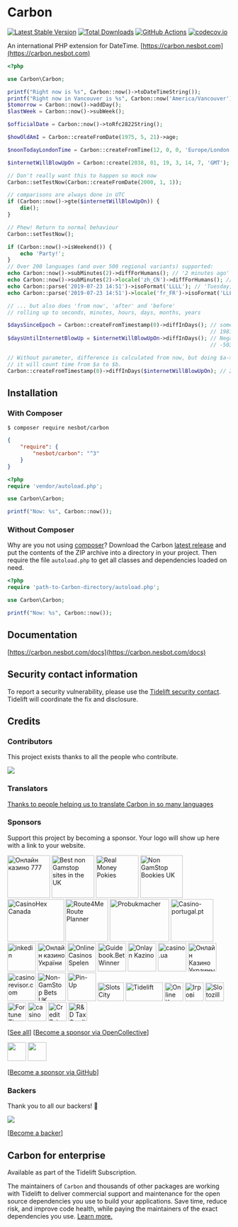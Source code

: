 # Carbon

[![Latest Stable Version](https://img.shields.io/packagist/v/nesbot/carbon.svg?style=flat-square)](https://packagist.org/packages/nesbot/carbon)
[![Total Downloads](https://img.shields.io/packagist/dt/nesbot/carbon.svg?style=flat-square)](https://packagist.org/packages/nesbot/carbon)
[![GitHub Actions](https://img.shields.io/endpoint.svg?url=https%3A%2F%2Factions-badge.atrox.dev%2Fbriannesbitt%2FCarbon%2Fbadge&style=flat-square&label=Build&logo=none)](https://github.com/briannesbitt/Carbon/actions)
[![codecov.io](https://img.shields.io/codecov/c/github/briannesbitt/Carbon.svg?style=flat-square)](https://codecov.io/github/briannesbitt/Carbon?branch=master)

An international PHP extension for DateTime. [https://carbon.nesbot.com](https://carbon.nesbot.com)

```php
<?php

use Carbon\Carbon;

printf("Right now is %s", Carbon::now()->toDateTimeString());
printf("Right now in Vancouver is %s", Carbon::now('America/Vancouver'));  //implicit __toString()
$tomorrow = Carbon::now()->addDay();
$lastWeek = Carbon::now()->subWeek();

$officialDate = Carbon::now()->toRfc2822String();

$howOldAmI = Carbon::createFromDate(1975, 5, 21)->age;

$noonTodayLondonTime = Carbon::createFromTime(12, 0, 0, 'Europe/London');

$internetWillBlowUpOn = Carbon::create(2038, 01, 19, 3, 14, 7, 'GMT');

// Don't really want this to happen so mock now
Carbon::setTestNow(Carbon::createFromDate(2000, 1, 1));

// comparisons are always done in UTC
if (Carbon::now()->gte($internetWillBlowUpOn)) {
    die();
}

// Phew! Return to normal behaviour
Carbon::setTestNow();

if (Carbon::now()->isWeekend()) {
    echo 'Party!';
}
// Over 200 languages (and over 500 regional variants) supported:
echo Carbon::now()->subMinutes(2)->diffForHumans(); // '2 minutes ago'
echo Carbon::now()->subMinutes(2)->locale('zh_CN')->diffForHumans(); // '2分钟前'
echo Carbon::parse('2019-07-23 14:51')->isoFormat('LLLL'); // 'Tuesday, July 23, 2019 2:51 PM'
echo Carbon::parse('2019-07-23 14:51')->locale('fr_FR')->isoFormat('LLLL'); // 'mardi 23 juillet 2019 14:51'

// ... but also does 'from now', 'after' and 'before'
// rolling up to seconds, minutes, hours, days, months, years

$daysSinceEpoch = Carbon::createFromTimestamp(0)->diffInDays(); // something such as:
                                                                // 19817.6771
$daysUntilInternetBlowUp = $internetWillBlowUpOn->diffInDays(); // Negative value since it's in the future:
                                                                // -5037.4560

// Without parameter, difference is calculated from now, but doing $a->diff($b)
// it will count time from $a to $b.
Carbon::createFromTimestamp(0)->diffInDays($internetWillBlowUpOn); // 24855.1348
```

## Installation

### With Composer

```
$ composer require nesbot/carbon
```

```json
{
    "require": {
        "nesbot/carbon": "^3"
    }
}
```

```php
<?php
require 'vendor/autoload.php';

use Carbon\Carbon;

printf("Now: %s", Carbon::now());
```

### Without Composer

Why are you not using [composer](https://getcomposer.org/)? Download the Carbon [latest release](https://github.com/briannesbitt/Carbon/releases) and put the contents of the ZIP archive into a directory in your project. Then require the file `autoload.php` to get all classes and dependencies loaded on need.

```php
<?php
require 'path-to-Carbon-directory/autoload.php';

use Carbon\Carbon;

printf("Now: %s", Carbon::now());
```

## Documentation

[https://carbon.nesbot.com/docs](https://carbon.nesbot.com/docs)

## Security contact information

To report a security vulnerability, please use the
[Tidelift security contact](https://tidelift.com/security).
Tidelift will coordinate the fix and disclosure.

## Credits

### Contributors

This project exists thanks to all the people who contribute. 

<a href="https://github.com/briannesbitt/Carbon/graphs/contributors" target="_blank"><img src="https://opencollective.com/Carbon/contributors.svg?width=890&button=false" /></a>

### Translators

[Thanks to people helping us to translate Carbon in so many languages](https://carbon.nesbot.com/contribute/translators/)

### Sponsors

Support this project by becoming a sponsor. Your logo will show up here with a link to your website.

<!-- <open-collective-sponsors> -->
<a title="Онлайн казино 777 Україна" href="https://777.ua/?utm_source=opencollective&amp;utm_medium=github&amp;utm_campaign=Carbon" target="_blank"><img alt="Онлайн казино 777" src="https://opencollective-production.s3.us-west-1.amazonaws.com/account-avatar/7e572d50-1ce8-4d69-ae12-86cc80371373/ok-ua-777.png" width="96" height="96"></a>
<a title="Best non Gamstop sites in the UK" href="https://uk.nongamstopcasinos.net/?utm_source=opencollective&amp;utm_medium=github&amp;utm_campaign=Carbon" target="_blank"><img alt="Best non Gamstop sites in the UK" src="https://opencollective-production.s3.us-west-1.amazonaws.com/account-avatar/34e340b8-e1de-4932-8a76-1b3ce2ec7ee8/logo_white%20bg%20(8).png" width="96" height="96"></a>
<a title="Real Money Pokies" href="https://nzcasino.creativefreedom.org.nz/real-money-pokies/?utm_source=opencollective&amp;utm_medium=github&amp;utm_campaign=Carbon" target="_blank"><img alt="Real Money Pokies" src="https://opencollective-production.s3.us-west-1.amazonaws.com/account-avatar/cc24968d-70ae-463e-83e6-28b253145563/Creative_Freedom_dark_bg_logo.jpg" width="96" height="96"></a>
<a title="Non GamStop Bookies UK" href="https://gb.nongamstopbookiesuk.com/?utm_source=opencollective&amp;utm_medium=github&amp;utm_campaign=Carbon" target="_blank"><img alt="Non GamStop Bookies UK" src="https://opencollective-production.s3.us-west-1.amazonaws.com/account-avatar/43c5561c-8907-4ef7-a4ee-c6da054788b8/logo-site%20(3).jpg" width="96" height="96"></a>
<a title="#1 Guide To Online Gambling In Canada" href="https://casinohex.org/canada/?utm_source=opencollective&amp;utm_medium=github&amp;utm_campaign=Carbon" target="_blank"><img alt="CasinoHex Canada" src="https://opencollective-production.s3.us-west-1.amazonaws.com/79fdbcc0-a997-11eb-abbc-25e48b63c6dc.jpg" width="127.5" height="96"></a>
<a title="Trusted last mile route planning and route optimization" href="https://route4me.com/?utm_source=opencollective&amp;utm_medium=github&amp;utm_campaign=Carbon" target="_blank"><img alt="Route4Me Route Planner" src="https://opencollective-production.s3.us-west-1.amazonaws.com/account-avatar/237386c3-48a2-47c6-97ac-5f888cdb4cda/Route4MeIconLogo.png" width="96" height="96"></a>
<a title="Znajdź najlepsze zakłady bukmacherskie w Polsce w 2023 roku. Probukmacher.pl to Twoje kompendium wiedzy na temat bukmacherów!" href="https://www.probukmacher.pl?utm_source=opencollective&amp;utm_medium=github&amp;utm_campaign=Carbon" target="_blank"><img alt="Probukmacher" src="https://opencollective-production.s3.us-west-1.amazonaws.com/account-avatar/caf50271-4560-4ffe-a434-ea15239168db/Screenshot_1.png" width="133.5" height="96"></a>
<a title="Casino-portugal.pt" href="https://casino-portugal.pt/?utm_source=opencollective&amp;utm_medium=github&amp;utm_campaign=Carbon" target="_blank"><img alt="Casino-portugal.pt" src="https://logo.clearbit.com/casino-portugal.pt" width="96" height="96"></a>
<a title="inkedin" href="https://inkedin.com?utm_source=opencollective&amp;utm_medium=github&amp;utm_campaign=Carbon" target="_blank"><img alt="inkedin" src="https://logo.clearbit.com/inkedin.com" width="64" height="64"></a>
<a title="Актуальний та повносправний рейтинг онлайн казино України, ґрунтований на відгуках реальних гравців." href="https://uk.onlinecasino.in.ua/?utm_source=opencollective&amp;utm_medium=github&amp;utm_campaign=Carbon" target="_blank"><img alt="Онлайн казино України" src="https://opencollective-production.s3.us-west-1.amazonaws.com/c0b4b090-eef8-11ec-9cb7-0527a205b226.png" width="64" height="64"></a>
<a title="OnlineCasinosSpelen" href="https://onlinecasinosspelen.com?utm_source=opencollective&amp;utm_medium=github&amp;utm_campaign=Carbon" target="_blank"><img alt="OnlineCasinosSpelen" src="https://logo.clearbit.com/onlinecasinosspelen.com" width="64" height="64"></a>
<a title="Betwinner is an online bookmaker offering sports betting, casino games, and more." href="https://guidebook.betwinner.com/?utm_source=opencollective&amp;utm_medium=github&amp;utm_campaign=Carbon" target="_blank"><img alt="Guidebook.BetWinner" src="https://opencollective-production.s3.us-west-1.amazonaws.com/account-avatar/82cab29a-7002-4924-83bf-2eecb03d07c4/0x0.png" width="64" height="64"></a>
<a title="O‘zbekistondagi eng yaxshi onlayn kazinolarni topishni istaysizmi? Biz sizga ishonchli va xavfsiz qimor platformalarini taqdim etamiz" href="https://winstar.life/?utm_source=opencollective&amp;utm_medium=github&amp;utm_campaign=Carbon" target="_blank"><img alt="Onlayn Kazino" src="https://opencollective-production.s3.us-west-1.amazonaws.com/account-avatar/6275b2c0-18fe-4da8-9339-ab612481971e/flag-round-250.png" width="64" height="64"></a>
<a title="casino.ua" href="https://casino.ua/?utm_source=opencollective&amp;utm_medium=github&amp;utm_campaign=Carbon" target="_blank"><img alt="casino.ua" src="https://opencollective-production.s3.us-west-1.amazonaws.com/account-avatar/32790ee6-245b-45bd-acf7-7a661fe2cf9f/logo.png" width="64" height="64"></a>
<a title="Актуальний топ-рейтинг українських онлайн казино на гривні! Щоденне оновлення топу та унікальна система ранжування, основана на відгуках гравців!" href="https://onlinecasino.in.ua/?utm_source=opencollective&amp;utm_medium=github&amp;utm_campaign=Carbon" target="_blank"><img alt="Онлайн Казино Украины" src="https://opencollective-production.s3.us-west-1.amazonaws.com/8fdd8aa0-e273-11ec-a95e-d38fd331cabf.png" width="64" height="64"></a>
<a title="casinorevisor.com" href="https://casinorevisor.com/?utm_source=opencollective&amp;utm_medium=github&amp;utm_campaign=Carbon" target="_blank"><img alt="casinorevisor.com" src="https://opencollective-production.s3.us-west-1.amazonaws.com/account-avatar/a69e1789-9f2f-4b24-8b85-c1d4fcecde2f/200x200_white_bg%201.png" width="64" height="64"></a>
<a title="Entertainment" href="https://www.nongamstopbets.com/casinos-not-on-gamstop/?utm_source=opencollective&amp;utm_medium=github&amp;utm_campaign=Carbon" target="_blank"><img alt="Non-GamStop Bets UK" src="https://logo.clearbit.com/nongamstopbets.com" width="64" height="64"></a>
<a title="Pin-Up" href="https://www.c19.cl/resenas/casino-pin-up/?utm_source=opencollective&amp;utm_medium=github&amp;utm_campaign=Carbon" target="_blank"><img alt="Pin-Up" src="https://opencollective-production.s3.us-west-1.amazonaws.com/account-avatar/ec92c1a5-f516-4886-aa8b-f96456512e2b/c19-casinos.png" width="64" height="64"></a>
<a title="Slots City® ➢ Лучшее лицензионно казино онлайн и оффлайн на гривны в Украине. 【 Более1500 игровых автоматов и слотов】✅ Официально и Безопасно" href="https://slotscity.ua/?utm_source=opencollective&amp;utm_medium=github&amp;utm_campaign=Carbon" target="_blank"><img alt="Slots City" src="https://opencollective-production.s3.us-west-1.amazonaws.com/d7e298c0-7abe-11ed-8553-230872f5e54d.png" width="59" height="42"></a>
<a title="Get professional support for Carbon" href="https://tidelift.com/subscription/pkg/packagist-nesbot-carbon?utm_source=packagist-nesbot-carbon&amp;utm_medium=referral&amp;utm_campaign=docs" target="_blank"><img alt="Tidelift" src="https://carbon.nesbot.com/docs/sponsors/tidelift-brand.png" width="84" height="42"></a>
<a title="Porównanie kasyn online w Polsce. Darmowe automaty online." href="https://onlinekasyno-polis.pl/" target="_blank"><img alt="Online Kasyno Polis" src="https://opencollective-production.s3.us-west-1.amazonaws.com/account-avatar/12fe53d4-b2e4-4601-b9ea-7b652c414a38/274px%20274px-2.png" width="42" height="42"></a>
<a title="Gives a fun for our users" href="https://slotoking.ua/games/all-slots/?utm_source=opencollective&amp;utm_medium=github&amp;utm_campaign=Carbon" target="_blank"><img alt="Ігрові автомати" src="https://opencollective-production.s3.us-west-1.amazonaws.com/account-avatar/94601d07-3205-4c60-9c2d-9b8194dbefb7/skg-blue.png" width="42" height="42"></a>
<a title="Slotozilla website" href="https://www.slotozilla.com/nz/free-spins?utm_source=opencollective&amp;utm_medium=github&amp;utm_campaign=Carbon" target="_blank"><img alt="Slotozilla" src="https://carbon.nesbot.com/docs/sponsors/slotozilla.png" width="42" height="42"></a>
<a title="Fortune Tiger" href="https://fortune-tiger-br.com/?utm_source=opencollective&amp;utm_medium=github&amp;utm_campaign=Carbon" target="_blank"><img alt="Fortune Tiger" src="https://opencollective-production.s3.us-west-1.amazonaws.com/account-avatar/88904f4a-f997-49e8-8fd4-5068acc85a98/fortune-tiger-slot-281-img-2.webp" width="42" height="42"></a>
<a title="Per tutte le ultime notizie sul gioco d&#039;azzardo Non AAMS, le recensioni e i bonus di iscrizione." href="https://casinononaams.online?utm_source=opencollective&amp;utm_medium=github&amp;utm_campaign=Carbon" target="_blank"><img alt="casino non aams" src="https://opencollective-production.s3.us-west-1.amazonaws.com/account-avatar/c60b92d1-590c-48a5-9527-fb0909431a86/casino%20non%20aams%20icon.jpg" width="42" height="42"></a>
<a title="Credit Zaim" href="https://creditzaim.com.ua/?utm_source=opencollective&amp;utm_medium=github&amp;utm_campaign=Carbon" target="_blank"><img alt="Credit Zaim" src="https://opencollective-production.s3.us-west-1.amazonaws.com/account-avatar/a856ed4e-651d-47c9-aa7a-98059423b3a6/creditzaim_logo.png" width="42" height="42"></a>
<a title="Our expert team of consultants provides the support and guidance you need to claim the R&amp;D tax credits." href="https://rdtaxcredits.uk?utm_source=opencollective&amp;utm_medium=github&amp;utm_campaign=Carbon" target="_blank"><img alt="R&amp;D Tax Credits UK" src="https://opencollective-production.s3.us-west-1.amazonaws.com/account-avatar/37df1ec2-aa54-4900-b194-f0951e94dfdb/r%26dtax%20credits%20uk%20-%20sq.png" width="42" height="42"></a><!-- </open-collective-sponsors> -->

[[See all](https://carbon.nesbot.com/#sponsors)]
[[Become a sponsor via OpenCollective](https://opencollective.com/Carbon#sponsor)]

<a href="https://github.com/getsentry" target="_blank"><img src="https://avatars.githubusercontent.com/u/1396951?s=128&v=4" width="42" height="42"></a>
<a href="https://github.com/codecov" target="_blank"><img src="https://avatars.githubusercontent.com/u/8226205?s=128&v=4" width="42" height="42"></a>

[[Become a sponsor via GitHub](https://github.com/sponsors/kylekatarnls)]

### Backers

Thank you to all our backers! 🙏

<a href="https://opencollective.com/Carbon#backers" target="_blank"><img src="https://opencollective.com/Carbon/backers.svg?width=890&version=2023-06-08-07-12"></a>

[[Become a backer](https://opencollective.com/Carbon#backer)]

## Carbon for enterprise

Available as part of the Tidelift Subscription.

The maintainers of ``Carbon`` and thousands of other packages are working with Tidelift to deliver commercial support and maintenance for the open source dependencies you use to build your applications. Save time, reduce risk, and improve code health, while paying the maintainers of the exact dependencies you use. [Learn more.](https://tidelift.com/subscription/pkg/packagist-nesbot-carbon?utm_source=packagist-nesbot-carbon&utm_medium=referral&utm_campaign=enterprise&utm_term=repo)
